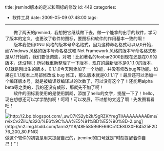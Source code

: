 title: jremind版本的定义和图标的修改
id: 449
categories:
  - 软件工具
date: 2009-05-09 07:48:00
tags:
---

　　做了两天的jremind，我想把它继续做下去，做一个能拿的出手的软件，学习了版本的定义，也更改了软件的图标，要图标和软件的作用基本一致的啊！
</br>　　版本我使用GNU 风格的版本号命名格式，因为这种命名格式可以从0开始，而Windows 风格的版本号命名格式和.Net Framework 风格的版本号命名格式都是从1开始的，我们要低调些，对吧！比如著名的foobar2000到现在还是在0.9的版本，还没1呢！所以我重新整理了一下版本，现在的最新版本是0.1.1.0的版本，0.1就是刚出生的版本，0.1.1.0今天刚添加了一个功能，并没有修改bug等功能。如果在0.1.1版本上局部修改或 bug 修正，那么版本就是0.1.1.1了！最后还可以添加一个编译版本号，就是被编译器编译过的次数了，可以没有这个了！还能用alpha beta等之类的，我的还没有成形，那就先不加了啊！
</br>　　软件的图标我使用的是使用鹦鹉，添加了hello的文字，提醒一下了！hello，现在想想还可以学学酷狗啊！呵呵！可以发展，不过想的太远了啊！先发图看看吧！
</br>[](http://2.bp.blogspot.com/_uwC7KS2yb2k/SgRZKYregTI/AAAAAAAABms/rvixCv2ZiiU/s1600-h/%E6%9C%AA%E5%91%BD%E5%90%8D-2.png)[![http://2.bp.blogspot.com/_uwC7KS2yb2k/SgRZKYregTI/AAAAAAAABms/rvixCv2ZiiU/s320/%E6%9C%AA%E5%91%BD%E5%90%8D-2.png](http://m2.img.libdd.com/farm3/118/48E585B6FE66C51CE8D30FB4525F2D76_200_80.PNG)</img>](http://2.bp.blogspot.com/_uwC7KS2yb2k/SgRZKYregTI/AAAAAAAABms/rvixCv2ZiiU/s320/%E6%9C%AA%E5%91%BD%E5%90%8D-2.png)　　做这个软件的初衷是用来提醒自己的，jremind的口号就是“时刻提醒着你自己！”！